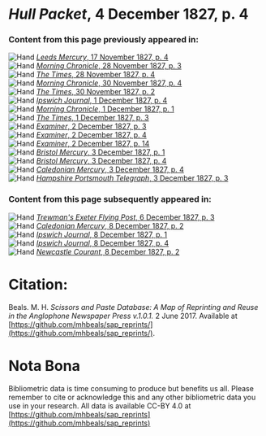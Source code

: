 # *Hull Packet*, 4 December 1827, p. 4  
  
### Content from this page previously appeared in:  
![Hand](http://scissorsandpaste.net/wp-content/uploads/2017/06/smallhandpointer.png) [*Leeds Mercury*, 17 November 1827, p. 4](https://mhbeals.github.io/sap_html/Leeds-Mercury/Leeds-Mercury-17-November-1827-p-4)  
![Hand](http://scissorsandpaste.net/wp-content/uploads/2017/06/smallhandpointer.png) [*Morning Chronicle*, 28 November 1827, p. 3](https://mhbeals.github.io/sap_html/Morning-Chronicle/Morning-Chronicle-28-November-1827-p-3)  
![Hand](http://scissorsandpaste.net/wp-content/uploads/2017/06/smallhandpointer.png) [*The Times*, 28 November 1827, p. 4](https://mhbeals.github.io/sap_html/The-Times/The-Times-28-November-1827-p-4)  
![Hand](http://scissorsandpaste.net/wp-content/uploads/2017/06/smallhandpointer.png) [*Morning Chronicle*, 30 November 1827, p. 4](https://mhbeals.github.io/sap_html/Morning-Chronicle/Morning-Chronicle-30-November-1827-p-4)  
![Hand](http://scissorsandpaste.net/wp-content/uploads/2017/06/smallhandpointer.png) [*The Times*, 30 November 1827, p. 2](https://mhbeals.github.io/sap_html/The-Times/The-Times-30-November-1827-p-2)  
![Hand](http://scissorsandpaste.net/wp-content/uploads/2017/06/smallhandpointer.png) [*Ipswich Journal*, 1 December 1827, p. 4](https://mhbeals.github.io/sap_html/Ipswich-Journal/Ipswich-Journal-1-December-1827-p-4)  
![Hand](http://scissorsandpaste.net/wp-content/uploads/2017/06/smallhandpointer.png) [*Morning Chronicle*, 1 December 1827, p. 1](https://mhbeals.github.io/sap_html/Morning-Chronicle/Morning-Chronicle-1-December-1827-p-1)  
![Hand](http://scissorsandpaste.net/wp-content/uploads/2017/06/smallhandpointer.png) [*The Times*, 1 December 1827, p. 3](https://mhbeals.github.io/sap_html/The-Times/The-Times-1-December-1827-p-3)  
![Hand](http://scissorsandpaste.net/wp-content/uploads/2017/06/smallhandpointer.png) [*Examiner*, 2 December 1827, p. 3](https://mhbeals.github.io/sap_html/Examiner/Examiner-2-December-1827-p-3)  
![Hand](http://scissorsandpaste.net/wp-content/uploads/2017/06/smallhandpointer.png) [*Examiner*, 2 December 1827, p. 4](https://mhbeals.github.io/sap_html/Examiner/Examiner-2-December-1827-p-4)  
![Hand](http://scissorsandpaste.net/wp-content/uploads/2017/06/smallhandpointer.png) [*Examiner*, 2 December 1827, p. 14](https://mhbeals.github.io/sap_html/Examiner/Examiner-2-December-1827-p-14)  
![Hand](http://scissorsandpaste.net/wp-content/uploads/2017/06/smallhandpointer.png) [*Bristol Mercury*, 3 December 1827, p. 1](https://mhbeals.github.io/sap_html/Bristol-Mercury/Bristol-Mercury-3-December-1827-p-1)  
![Hand](http://scissorsandpaste.net/wp-content/uploads/2017/06/smallhandpointer.png) [*Bristol Mercury*, 3 December 1827, p. 4](https://mhbeals.github.io/sap_html/Bristol-Mercury/Bristol-Mercury-3-December-1827-p-4)  
![Hand](http://scissorsandpaste.net/wp-content/uploads/2017/06/smallhandpointer.png) [*Caledonian Mercury*, 3 December 1827, p. 4](https://mhbeals.github.io/sap_html/Caledonian-Mercury/Caledonian-Mercury-3-December-1827-p-4)  
![Hand](http://scissorsandpaste.net/wp-content/uploads/2017/06/smallhandpointer.png) [*Hampshire Portsmouth Telegraph*, 3 December 1827, p. 3](https://mhbeals.github.io/sap_html/Hampshire-Portsmouth-Telegraph/Hampshire-Portsmouth-Telegraph-3-December-1827-p-3)  
  
### Content from this page subsequently appeared in:  
![Hand](http://scissorsandpaste.net/wp-content/uploads/2017/06/smallhandpointer.png) [*Trewman's Exeter Flying Post*, 6 December 1827, p. 3](https://mhbeals.github.io/sap_html/Trewman's-Exeter-Flying-Post/Trewman's-Exeter-Flying-Post-6-December-1827-p-3)  
![Hand](http://scissorsandpaste.net/wp-content/uploads/2017/06/smallhandpointer.png) [*Caledonian Mercury*, 8 December 1827, p. 2](https://mhbeals.github.io/sap_html/Caledonian-Mercury/Caledonian-Mercury-8-December-1827-p-2)  
![Hand](http://scissorsandpaste.net/wp-content/uploads/2017/06/smallhandpointer.png) [*Ipswich Journal*, 8 December 1827, p. 1](https://mhbeals.github.io/sap_html/Ipswich-Journal/Ipswich-Journal-8-December-1827-p-1)  
![Hand](http://scissorsandpaste.net/wp-content/uploads/2017/06/smallhandpointer.png) [*Ipswich Journal*, 8 December 1827, p. 4](https://mhbeals.github.io/sap_html/Ipswich-Journal/Ipswich-Journal-8-December-1827-p-4)  
![Hand](http://scissorsandpaste.net/wp-content/uploads/2017/06/smallhandpointer.png) [*Newcastle Courant*, 8 December 1827, p. 2](https://mhbeals.github.io/sap_html/Newcastle-Courant/Newcastle-Courant-8-December-1827-p-2)  


# Citation: 

Beals. M. H. *Scissors and Paste Database: A Map of Reprinting and Reuse in the Anglophone Newspaper Press v.1.0.1.* 2 June 2017. Available at [https://github.com/mhbeals/sap_reprints/](https://github.com/mhbeals/sap_reprints/). 

# Nota Bona

Bibliometric data is time consuming to produce but benefits us all. Please remember to cite or acknowledge this and any other bibliometric data you use in your research. All data is available CC-BY 4.0 at [https://github.com/mhbeals/sap_reprints](https://github.com/mhbeals/sap_reprints)